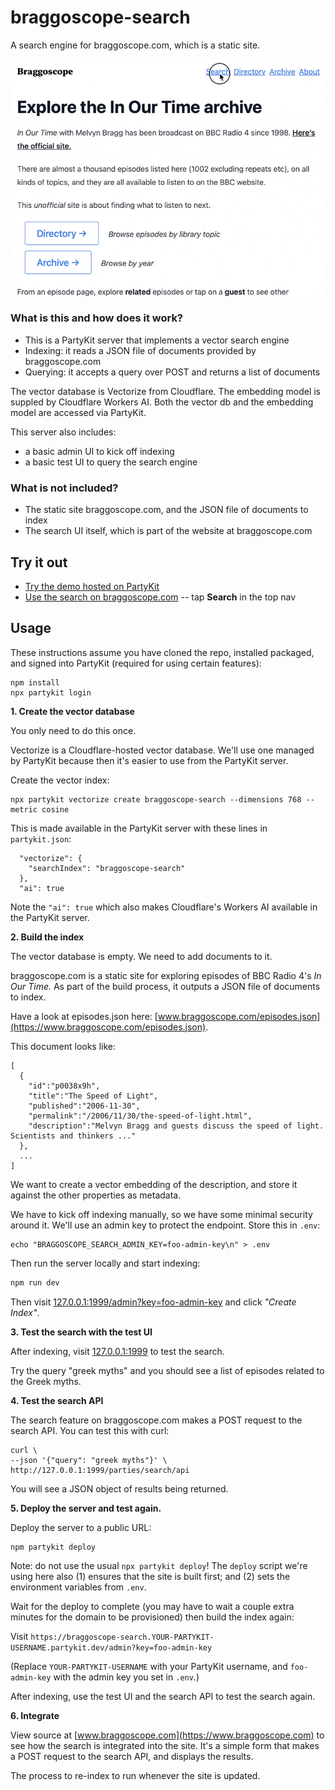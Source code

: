 # braggoscope-search

A search engine for braggoscope.com, which is a static site.

![](/assets/ai-search-in-braggoscope.gif)

### What is this and how does it work?

- This is a PartyKit server that implements a vector search engine
- Indexing: it reads a JSON file of documents provided by braggoscope.com
- Querying: it accepts a query over POST and returns a list of documents

The vector database is Vectorize from Cloudflare. The embedding model is suppled by Cloudflare Workers AI. Both the vector db and the embedding model are accessed via PartyKit.

This server also includes:

- a basic admin UI to kick off indexing
- a basic test UI to query the search engine

### What is not included?

- The static site braggoscope.com, and the JSON file of documents to index
- The search UI itself, which is part of the website at braggoscope.com

## Try it out

- [Try the demo hosted on PartyKit](https://braggoscope-search.genmon.partykit.dev)
- [Use the search on braggoscope.com](https://www.braggoscope.com) -- tap **Search** in the top nav

## Usage

These instructions assume you have cloned the repo, installed packaged, and signed into PartyKit (required for using certain features):

```
npm install
npx partykit login
```

**1. Create the vector database**

You only need to do this once.

Vectorize is a Cloudflare-hosted vector database. We'll use one managed by PartyKit because then it's easier to use from the PartyKit server.

Create the vector index:

```
npx partykit vectorize create braggoscope-search --dimensions 768 --metric cosine
```

This is made available in the PartyKit server with these lines in `partykit.json`:

```
  "vectorize": {
    "searchIndex": "braggoscope-search"
  },
  "ai": true
```

Note the `"ai": true` which also makes Cloudflare's Workers AI available in the PartyKit server.

**2. Build the index**

The vector database is empty. We need to add documents to it.

braggoscope.com is a static site for exploring episodes of BBC Radio 4's _In Our Time._ As part of the build process, it outputs a JSON file of documents to index.

Have a look at episodes.json here: [www.braggoscope.com/episodes.json](https://www.braggoscope.com/episodes.json).

This document looks like:

```
[
  {
    "id":"p0038x9h",
    "title":"The Speed of Light",
    "published":"2006-11-30",
    "permalink":"/2006/11/30/the-speed-of-light.html",
    "description":"Melvyn Bragg and guests discuss the speed of light. Scientists and thinkers ..."
  },
  ...
]
```

We want to create a vector embedding of the description, and store it against the other properties as metadata.

We have to kick off indexing manually, so we have some minimal security around it. We'll use an admin key to protect the endpoint. Store this in `.env`:

```
echo "BRAGGOSCOPE_SEARCH_ADMIN_KEY=foo-admin-key\n" > .env
```

Then run the server locally and start indexing:

```bash
npm run dev
```

Then visit [127.0.0.1:1999/admin?key=foo-admin-key](http://127.0.0.1:1999/admin?key=foo-admin-key) and click _"Create Index"_.

**3. Test the search with the test UI**

After indexing, visit [127.0.0.1:1999](http://127.0.0.1:1999) to test the search.

Try the query "greek myths" and you should see a list of episodes related to the Greek myths.

**4. Test the search API**

The search feature on braggoscope.com makes a POST request to the search API. You can test this with curl:

```
curl \
--json '{"query": "greek myths"}' \
http://127.0.0.1:1999/parties/search/api
```

You will see a JSON object of results being returned.

**5. Deploy the server and test again.**

Deploy the server to a public URL:

```
npm partykit deploy
```

Note: do not use the usual `npx partykit deploy`! The `deploy` script we're using here also (1) ensures that the site is built first; and (2) sets the environment variables from `.env`.

Wait for the deploy to complete (you may have to wait a couple extra minutes for the domain to be provisioned) then build the index again:

Visit `https://braggoscope-search.YOUR-PARTYKIT-USERNAME.partykit.dev/admin?key=foo-admin-key`

(Replace `YOUR-PARTYKIT-USERNAME` with your PartyKit username, and `foo-admin-key` with the admin key you set in `.env`.)

After indexing, use the test UI and the search API to test the search again.

**6. Integrate**

View source at [www.braggoscope.com](https://www.braggoscope.com) to see how the search is integrated into the site. It's a simple form that makes a POST request to the search API, and displays the results.

The process to re-index to run whenever the site is updated.
